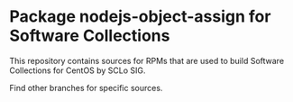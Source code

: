 # Package nodejs-object-assign for Software Collections

This repository contains sources for RPMs that are used
to build Software Collections for CentOS by SCLo SIG.

Find other branches for specific sources.
